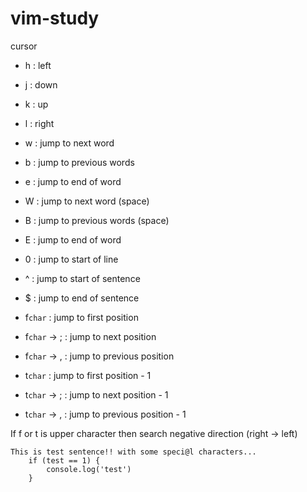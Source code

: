 # vim-study


cursor 

- h : left
- j : down
- k : up
- l : right

- w : jump to next word 
- b : jump to previous words
- e : jump to end of word
- W : jump to next word (space)
- B : jump to previous words (space)
- E : jump to end of word

- 0 : jump to start of line 
- ^ : jump to start of sentence
- $ : jump to end of sentence 
- f`char` : jump to first <char> position
- f`char` -> ; : jump to next <char> position
- f`char` -> , : jump to previous <char> position
- t`char` : jump to first <char> position - 1
- t`char` -> ; : jump to next <char> position - 1
- t`char` -> , : jump to previous <char> position - 1

If f or t is upper character then search negative direction (right -> left)

```
This is test sentence!! with some speci@l characters...
	if (test == 1) {
		console.log('test')
	}
```


